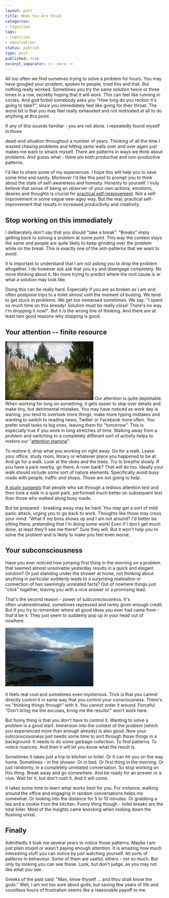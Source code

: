 ```yaml
---
layout: post
title: When You Are Stuck
categories:
- Cognition
tags:
- cognition
- observation
status: publish
type: post
published: true
excerpt_separator: <!--more-->
---
```

All too often we find ourselves trying to solve a problem for hours. You may have googled your
problem, spoken to people, tried this and that. But nothing really worked. Sometimes you try the
same solution twice or three times in a row, secretly hoping that it will work. This can feel like
running in circles. And god forbid somebody asks you "How long do you reckon it's going to take?",
since you immediately feel like going for their throat. The worst bit is that you may feel really
exhausted and not motivated at all to do anything at this point.

<!--more--> If any of this sounds familiar - you are not alone. I repeatedly found myself in those
dead-end situation throughout a number of years. Thinking of all the time I wasted chasing problems
and hitting same walls over and over again just makes me want to smack myself. There are patterns
in ways we think about problems. And guess what - there are both productive and non-productive
patterns.

I'd like to share some of my experiences. I hope this will help you to save some time and sanity.
Moreover I'd like this post to prompt you to think about the state of self-awareness and honesty.
Honesty to yourself. I truly believe that sense of being an observer of your own actions, emotions,
desires and thoughts is crucial for [practical self-improvement][1]. Not a self-improvement in some
vague new-agey way. But the real, practical self-improvement that results in increased productivity
and creativity.

## Stop working on this immediately

I deliberately don't say that you should "take a break". "Breaks" imply getting back to solving a
problem at some point. This way the context stays the same and people are quite likely to keep
grinding over the problem while on the break. This is exactly one of the anti-patterns that we want
to avoid.

It is important to understand that I am not asking you to drop the problem altogether. I do however
ask ask that you try and disengage completely. No more thinking about it.  No more trying to predict
where the root cause is or what a solution may look like.

Doing this can be really hard. Especially if you are as broken as I am and often postpone trips to a
toilet almost until the moment of busting. We tend to get stuck in problems. We get too immersed
sometimes. We say: "I spent so much time on this already! Solution must be really close! There's no
way I'm dropping it now!". But it is the wrong line of thinking. And there are at least two good
reasons why stopping is good.

## Your attention -- finite resource

<img src="/assets/img/IMGP4007.jpg" class="img-fluid float-left mr-2" alt="Old road in Crib Point">
Our attention is quite depletable. When working for long on something, it gets easier to skip over
details and make tiny, but detrimental mistakes. You may have noticed as work day is waning, you
tend to overlook more things, make more typing mistakes and wanting to switch to reading news,
Twitter or Facebook more often. You prefer small tasks to big ones, leaving them for "tomorrow".
This is especially true if you work in long stretches of time. Walking away from a problem and
switching to a completely different sort of activity helps to restore our "<a
href="http://en.wikipedia.org/wiki/Attention_restoration_theory">attention
stamina</a>".

To restore it, drop what you working on right away. Go for a walk. Leave your office, study room,
library or whatever place you happened to be at. And go for a walk. Look at the skies and the trees.
Try to breathe slowly. If you have a park nearby, go there. A river bank? That will do too. Ideally
your walk should include some sort of nature elements. Specifically avoid busy roads with people,
traffic and shops. Those are not going to help.

<a href="http://sbccalpoly.pbworks.com/f/Cognitive+Benefits+Nature.pdf">A study suggests</a> that
people who sat through a tedious attention test and then took a walk in a quiet park, performed much
better on subsequent test than those who walked along busy roads.

But be prepared - breaking away may be hard. You may get a sort of mild panic attack, urging you to
go back to work. Thoughts like those may cross your mind: "What if my boss shows up and I am not
around? I'd better be sitting there, pretending that I'm doing some work! Even if I don't get much
done, at least they'll see me there!" Sure they will. But it won't help you to solve the problem and
is likely to make you feel even worse.

## Your subconsciousness
Have you ever noticed how jumping first thing in the morning on a problem that seemed almost
unsolvable yesterday results in a quick and elegant solution? Or just standing under the shower at
home, not thinking about anything in particular suddenly leads to a surprising realisation or
connection of two seemingly unrelated facts? Out of nowhere things just "click" together, leaving
you with a nice answer or a promising lead.

That's the second reason - power of subconsciousness. It's often underestimated, sometimes repressed
and rarely given enough credit. But if you try to remember where all good ideas you ever had came
from - that'd be it. They just seem to suddenly pop up in your head out of nowhere.

<img class="img-fluid ml-2 float-right" title="Queenstown, NZ" src="/assets/img/DSC1524.png" alt="Queenstown, NZ" width="280" height="186" />

It feels real cool and sometimes even mysterious. Trick is that you cannot directly control it in
same way that you control your consciousness. There's no "thinking things through" with it. You
cannot order it around. Forceful "Don't bring me the excuses, bring me the results!" won't work
here.

But funny thing is that you don't have to control it. Wanting to solve a problem is a good start.
Immersion into the context of the problem (which you experienced more than enough already) is also
good. Now your subconsciousness just needs some time to sort through those things in a background.
It needs to do some garbage collection. To find patterns. To notice nuances. And then it will let
you know what the result is.

Sometimes it takes just a trip to kitchen or toilet. Or It can hit you on the way home. Sometimes -
in the shower. Or in bed. Or first thing in the morning. Or just randomly, in a completely unrelated
conversation. So stop working on this thing. Break away and go somewhere. And be ready for an answer
or a clue. Wait for it, but don't rush it. And it will come.

It takes some time to learn what works best for you. For instance, walking around the office and
engaging in random conversations helps me somewhat. Or looking into the distance for 5 to 10
minutes. Or grabbing a tea and a cookie from the kitchen. Funny thing though - toilet breaks are the
total killer. Most of the insights came knocking when looking down the flushing urinal.

## Finally

Admittedly it took me several years to notice those patterns. Maybe I am just plain stupid or wasn't
paying enough attention. It is amazing how much interesting stuff you can notice by just watching
yourself. All sorts of patterns in behaviour. Some of them are useful, others - not so much. But
only by looking you can see those. Look, but don't judge, as you may not like what you see.

Greeks of the past said: "Man, know thyself ... and thou shalt know the gods." Well, I am not too sure
about gods, but saving few years of life and countless hours of frustration seems like a reasonable
payoff to me.

[1]:http://amzn.to/SErNjP
